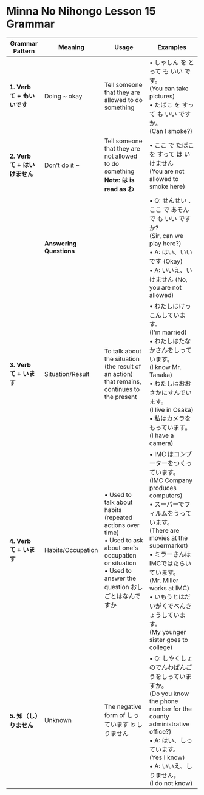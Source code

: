 # Minna No Nihongo Lesson 15 Grammar

| Grammar Pattern               | Meaning                 | Usage                                                                                                                                                               | Examples                                                                                                                                                                                                                                                                                                                     |
| ----------------------------- | ----------------------- | ------------------------------------------------------------------------------------------------------------------------------------------------------------------- | ---------------------------------------------------------------------------------------------------------------------------------------------------------------------------------------------------------------------------------------------------------------------------------------------------------------------------- |
| **1. Verb て + もいいです**   | Doing ~ okay            | Tell someone that they are allowed to do something                                                                                                                  | • しゃしん を とって も いい です。<br> (You can take pictures)<br>• たばこ を すって も いい です か。<br> (Can I smoke?)                                                                                                                                                                                                   |
| **2. Verb て + はいけません** | Don't do it ~           | Tell someone that they are not allowed to do something<br>**Note: は is read as わ**                                                                                | • ここ で たばこ を すって は いけません<br> (You are not allowed to smoke here)                                                                                                                                                                                                                                             |
|                               | **Answering Questions** |                                                                                                                                                                     | • Q: せんせい 、ここ で あそんで も いい です か?<br> (Sir, can we play here?)<br>• A: はい、いいです (Okay)<br>• A: いいえ、いけません (No, you are not allowed)                                                                                                                                                            |
| **3. Verb て + います**       | Situation/Result        | To talk about the situation (the result of an action) that remains, continues to the present                                                                        | • わたしはけっこんしています。<br> (I'm married)<br>• わたしはたなかさんをしっています。<br> (I know Mr. Tanaka)<br>• わたしはおおさかにすんでいます。<br> (I live in Osaka)<br>• 私はカメラをもっています。<br> (I have a camera)                                                                                           |
| **4. Verb て + います**       | Habits/Occupation       | • Used to talk about habits (repeated actions over time)<br>• Used to ask about one's occupation or situation<br>• Used to answer the question おしごとはなんですか | • IMC はコンプーターをつくっています。<br> (IMC Company produces computers)<br>• スーパーでフィルムをうっています。<br> (There are movies at the supermarket)<br>• ミラーさんはIMCではたらいています。<br> (Mr. Miller works at IMC)<br>• いもうとはだいがくでべんきょうしています。<br> (My younger sister goes to college) |
| **5. 知（し）りません**       | Unknown                 | The negative form of しっています is しりません                                                                                                                     | • Q: しやくしょのでんわばんごうをしっていますか。<br> (Do you know the phone number for the county administrative office?)<br>• A: はい、しっています。<br> (Yes I know)<br>• A: いいえ、しりません。<br> (I do not know)                                                                                                    |
